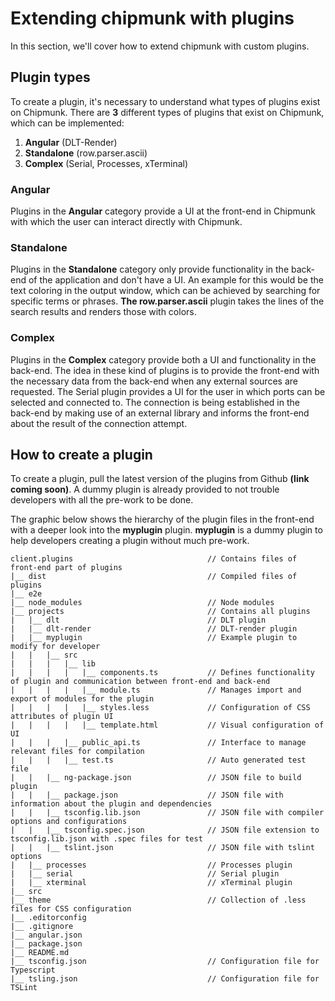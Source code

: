 # Extending chipmunk with plugins

In this section, we'll cover how to extend chipmunk with custom plugins.

## Plugin types
To create a plugin, it's necessary to understand what types of plugins exist on Chipmunk. There are **3** different types of plugins that exist on Chipmunk, which can be implemented:

1. **Angular**      (DLT-Render)
2. **Standalone**   (row.parser.ascii)
3. **Complex**      (Serial, Processes, xTerminal)

### Angular
Plugins in the **Angular** category provide a UI at the front-end in Chipmunk with which the user can interact directly with Chipmunk.

### Standalone
Plugins in the **Standalone** category only provide functionality in the back-end of the application and don't have a UI. An example for this would be the text coloring in the output window, which can be achieved by searching for specific terms or phrases. **The row.parser.ascii** plugin takes the lines of the search results and renders those with colors.

### Complex
Plugins in the **Complex** category provide both a UI and functionality in the back-end. The idea in these kind of plugins is to provide the front-end with the necessary data from the back-end when any external sources are requested. The Serial plugin provides a UI for the user in which ports can be selected and connected to. The connection is being established in the back-end by making use of an external library and informs the front-end about the result of the connection attempt.

## How to create a plugin
To create a plugin, pull the latest version of the plugins from Github **(link coming soon)**.
A dummy plugin is already provided to not trouble developers with all the pre-work to be done.

The graphic below shows the hierarchy of the plugin files in the front-end with a deeper look into the **myplugin** plugin. **myplugin** is a dummy plugin to help developers creating a plugin without much pre-work.

```
client.plugins                              // Contains files of front-end part of plugins
|__ dist                                    // Compiled files of plugins
|__ e2e
|__ node_modules                            // Node modules
|__ projects                                // Contains all plugins
|   |__ dlt                                 // DLT plugin
|   |__ dlt-render                          // DLT-render plugin
|   |__ myplugin                            // Example plugin to modify for developer
|   |   |__ src
|   |   |   |__ lib
|   |   |   |   |__ components.ts           // Defines functionality of plugin and communication between front-end and back-end
|   |   |   |   |__ module.ts               // Manages import and export of modules for the plugin
|   |   |   |   |__ styles.less             // Configuration of CSS attributes of plugin UI
|   |   |   |   |__ template.html           // Visual configuration of UI
|   |   |   |__ public_api.ts               // Interface to manage relevant files for compilation
|   |   |   |__ test.ts                     // Auto generated test file
|   |   |__ ng-package.json                 // JSON file to build plugin
|   |   |__ package.json                    // JSON file with information about the plugin and dependencies
|   |   |__ tsconfig.lib.json               // JSON file with compiler options and configurations
|   |   |__ tsconfig.spec.json              // JSON file extension to tsconfig.lib.json with .spec files for test
|   |   |__ tslint.json                     // JSON file with tslint options
|   |__ processes                           // Processes plugin
|   |__ serial                              // Serial plugin
|   |__ xterminal                           // xTerminal plugin
|__ src
|__ theme                                   // Collection of .less files for CSS configuration
|__ .editorconfig
|__ .gitignore
|__ angular.json
|__ package.json
|__ README.md
|__ tsconfig.json                           // Configuration file for Typescript
|__ tsling.json                             // Configuration file for TSLint
```